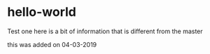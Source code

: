 # hello-world
Test one
here is a bit of information that is different from the master

this was added on 04-03-2019
